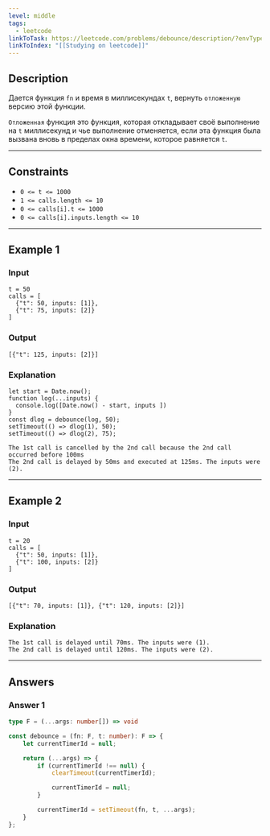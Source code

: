 ```yaml
---
level: middle
tags:
  - leetcode
linkToTask: https://leetcode.com/problems/debounce/description/?envType=study-plan-v2&envId=30-days-of-javascript
linkToIndex: "[[Studying on leetcode]]"
---
```

## Description

Дается функция `fn` и время в миллисекундах `t`, вернуть `отложенную` версию этой функции.

`Отложенная` функция это функция, которая откладывает своё выполнение на `t` миллисекунд и чье выполнение отменяется, если эта функция была вызвана вновь в пределах окна времени, которое равняется `t`.

---
## Constraints

- `0 <= t <= 1000`
- `1 <= calls.length <= 10`
- `0 <= calls[i].t <= 1000`
- `0 <= calls[i].inputs.length <= 10`

---
## Example 1

### Input

```
t = 50
calls = [
  {"t": 50, inputs: [1]},
  {"t": 75, inputs: [2]}
]
```
### Output

```
[{"t": 125, inputs: [2]}]
```
### Explanation

```
let start = Date.now();
function log(...inputs) { 
  console.log([Date.now() - start, inputs ])
}
const dlog = debounce(log, 50);
setTimeout(() => dlog(1), 50);
setTimeout(() => dlog(2), 75);

The 1st call is cancelled by the 2nd call because the 2nd call occurred before 100ms
The 2nd call is delayed by 50ms and executed at 125ms. The inputs were (2).
```

---
## Example 2

### Input

```
t = 20
calls = [
  {"t": 50, inputs: [1]},
  {"t": 100, inputs: [2]}
]
```
### Output

```
[{"t": 70, inputs: [1]}, {"t": 120, inputs: [2]}]
```
### Explanation

```
The 1st call is delayed until 70ms. The inputs were (1).
The 2nd call is delayed until 120ms. The inputs were (2).
```

---
## Answers

### Answer 1

```typescript
type F = (...args: number[]) => void

const debounce = (fn: F, t: number): F => {
    let currentTimerId = null;

    return (...args) => {
        if (currentTimerId !== null) {
            clearTimeout(currentTimerId);

            currentTimerId = null;
        }

        currentTimerId = setTimeout(fn, t, ...args);
    }
};
```


